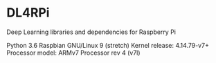 # DL4RPi
Deep Learning libraries and dependencies for Raspberry Pi

Python 3.6
Raspbian GNU/Linux 9 (stretch)
Kernel release: 4.14.79-v7+
Processor model: ARMv7 Processor rev 4 (v7l)
